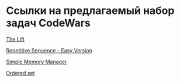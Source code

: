 # Ссылки на предлагаемый набор задач CodeWars

[The Lift](https://www.codewars.com/kata/58905bfa1decb981da00009e)

[Repetitive Sequence - Easy Version](https://www.codewars.com/kata/5f134651bc9687000f8022c4) 

[Simple Memory Manager](https://www.codewars.com/kata/536e7c7fd38523be14000ca2) 

[Ordered set](https://www.codewars.com/kata/5c0c5ec84e8f1804b9000296)
